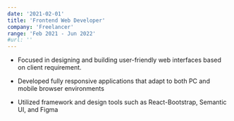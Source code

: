```yaml
---
date: '2021-02-01'
title: 'Frontend Web Developer'
company: 'Freelancer'
range: 'Feb 2021 - Jun 2022'
#url: ''
---
```


- Focused in designing and building user-friendly web interfaces based on client requirement.

- Developed fully responsive applications that adapt to both PC and mobile browser environments

- Utilized framework and design tools such as React-Bootstrap, Semantic UI, and Figma